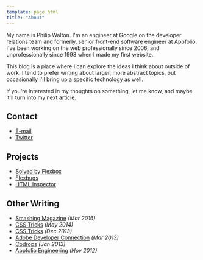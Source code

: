 ```yaml
---
template: page.html
title: "About"
---
```


My name is Philip Walton. I'm an engineer at Google on the developer relations team and formerly, senior front-end software engineer at Appfolio. I've been working on the web professionally since 2006, and unprofessionally since 1998 when I made my first website.

This blog is a place where I can explore the ideas I think about outside of work. I tend to prefer writing about larger, more abstract topics, but occasionally I'll bring up a specific technology as well.

If you're interested in my thoughts on something, let me know, and maybe it'll turn into my next article.

## Contact

* [E-mail](mailto:mail@philipwalton.com)
* [Twitter](https://twitter.com/philwalton)

## Projects

* [Solved by Flexbox](http://philipwalton.github.io/solved-by-flexbox/)
* [Flexbugs](https://github.com/philipwalton/flexbugs)
* [HTML Inspector](https://github.com/philipwalton/html-inspector)

## Other Writing

* [Smashing Magazine](https://www.smashingmagazine.com/2016/03/houdini-maybe-the-most-exciting-development-in-css-youve-never-heard-of/) *(Mar 2016)*
* [CSS Tricks](http://css-tricks.com/dangers-stopping-event-propagation/) *(May 2014)*
* [CSS Tricks](http://css-tricks.com/interviewing-front-end-engineer-san-francisco/) *(Dec 2013)*
* [Adobe Developer Connection](http://www.adobe.com/devnet/html5/articles/css-everything-is-global-and-how-to-deal-with-it.html) *(Mar 2013)*
* [Codrops](http://tympanus.net/codrops/2013/01/22/defending-presentational-class-names/) *(Jan 2013)*
* [Appfolio Engineering](http://engineering.appfolio.com/2012/11/16/css-architecture/) *(Nov 2012)*
